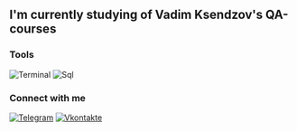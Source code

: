 ##  I'm currently studying of Vadim Ksendzov's QA-courses

### Tools
![Terminal](https://img.shields.io/badge/-Terminal-00414B??style=for-the-badge&logo=iterm2)
![Sql](https://img.shields.io/badge/-SQL-00414B??style=for-the-badge&logo=mysql)

### Connect with me 
[![Telegram](https://img.shields.io/badge/-Telegram-00414B??style=for-the-badge&logo=telegram)](https://t.me/annagvozdeva)
[![Vkontakte](https://img.shields.io/badge/-Vkontakte-00414B??style=for-the-badge&logo=Vk)](https://vk.com/a_ika)
